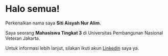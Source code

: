 # Halo semua! 

Perkenalkan nama saya **Siti Aisyah Nur Alim**.

Saya seorang **Mahasiswa Tingkat 3** di Universitas Pembangunan Nasional Veteran Jakarta.  

Untuk informasi lebih lanjut, silakan ikuti akun [Linkedin](https://www.linkedin.com/in/aisyahna/) saya ya.

